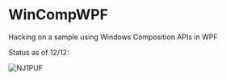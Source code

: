 # WinCompWPF
Hacking on a sample using Windows Composition APIs in WPF

Status as of 12/12:

![NJ1PUF](https://i.makeagif.com/media/12-13-2018/NJ1PUF.gif)
